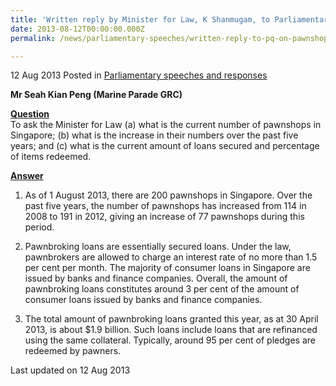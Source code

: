 ```yaml
---
title: 'Written reply by Minister for Law, K Shanmugam, to Parliamentary Question on pawnshops and amount of loans'
date: 2013-08-12T00:00:00.000Z
permalink: /news/parliamentary-speeches/written-reply-to-pq-on-pawnshops

---
```



12 Aug 2013 Posted in [Parliamentary speeches and responses](/news/parliamentary-speeches)


**Mr Seah Kian Peng (Marine Parade GRC)**

**<u>Question</u>**  
To ask the Minister for Law (a) what is the current number of pawnshops in Singapore; (b) what is the increase in their numbers over the past five years; and (c) what is the current amount of loans secured and percentage of items redeemed.


**<u>Answer</u>**  
1. As of 1 August 2013, there are 200 pawnshops in Singapore. Over the past five years, the number of pawnshops has increased from 114 in 2008 to 191 in 2012, giving an increase of 77 pawnshops during this period.

2. Pawnbroking loans are essentially secured loans. Under the law, pawnbrokers are allowed to charge an interest rate of no more than 1.5 per cent per month. The majority of consumer loans in Singapore are issued by banks and finance companies. Overall, the amount of pawnbroking loans constitutes around 3 per cent of the amount of consumer loans issued by banks and finance companies.

3. The total amount of pawnbroking loans granted this year, as at 30 April 2013, is about $1.9 billion. Such loans include loans that are refinanced using the same collateral. Typically, around 95 per cent of pledges are redeemed by pawners.



<p class="right-side-updated">Last updated on 12 Aug 2013</p> 
